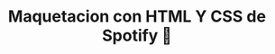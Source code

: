 <div align="center">
<h1 align="center">Maquetacion con HTML Y CSS de Spotify 👋</h1>
</div>

 
######